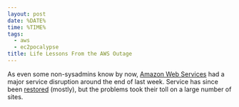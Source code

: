 ```yaml
---
layout: post
date: %DATE%
time: %TIME%
tags:
  - aws
  - ec2pocalypse
title: Life Lessons From the AWS Outage
---
```

As even some non-sysadmins know by now, [Amazon Web Services](http://aws.amazon.com/) had a major service disruption around the end of last 
week. Service has since been [restored](http://isawsbackyet.com/) (mostly), but the problems took their toll on a large number of sites.

